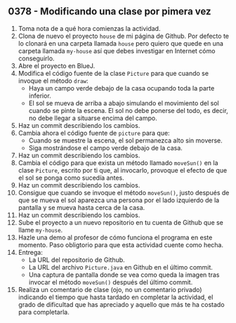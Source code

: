 ## 0378 - Modificando una clase por pimera vez

1. Toma nota de a qué hora comienzas la actividad.
2. Clona de nuevo el proyecto `house` de mi página de Github. Por defecto te lo clonará en una carpeta llamada `house` pero quiero que quede en una carpeta llamada `my-house` así que debes investigar en Internet cómo conseguirlo.
3. Abre el proyecto en BlueJ.
4. Modifica el código fuente de la clase `Picture` para que cuando se invoque el método `draw`:
    - Haya un campo verde debajo de la casa ocupando toda la parte inferior.
    - El sol se mueva de arriba a abajo simulando el movimiento del sol cuando se pinte la escena. El sol no debe ponerse del todo, es decir, no debe llegar a situarse encima del campo.
5. Haz un commit describiendo los cambios.
6. Cambia ahora el código fuente de `picture` para que:
    - Cuando se muestre la escena, el sol permanezca alto sin moverse.
    - Siga mostrándose el campo verde debajo de la casa.
7. Haz un commit describiendo los cambios.
8. Cambia el código para que exista un método llamado `moveSun()` en la clase `Picture`, escrito por ti que, al invocarlo, provoque el efecto de que el sol se ponga como sucedía antes.
7. Haz un commit describiendo los cambios.
9. Consigue que cuando se invoque el método `moveSun()`, justo después de que se mueva el sol aparezca una persona por el lado izquierdo de la pantalla y se mueva hasta cerca de la casa.
9. Haz un commit describiendo los cambios.
8. Sube el proyecto a un nuevo repositorio en tu cuenta de Github que se llame `my-house`.
9. Hazle una demo al profesor de cómo funciona el programa en este momento. Paso obligtorio para que esta actividad cuente como hecha.
9. Entrega:
    - La URL del repositorio de Github.
    - La URL del archivo `Picture.java` en Github en el último commit.
    - Una captura de pantalla donde se vea como queda la imagen tras invocar el método `moveSun()` después del último commit.
10. Realiza un comentario de clase (ojo, no un comentario privado) indicando el tiempo que hasta tardado en completar la actividad, el grado de dificultad que has apreciado y aquello que más te ha costado para completarla.
